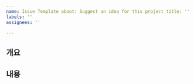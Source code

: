 ```yaml
---
name: Issue Template about: Suggest an idea for this project title: ''
labels: ''
assignees: ''

---
```


## 개요

## 내용
